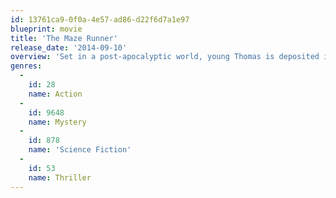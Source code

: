 ```yaml
---
id: 13761ca9-0f0a-4e57-ad86-d22f6d7a1e97
blueprint: movie
title: 'The Maze Runner'
release_date: '2014-09-10'
overview: 'Set in a post-apocalyptic world, young Thomas is deposited in a community of boys after his memory is erased, soon learning they''re all trapped in a maze that will require him to join forces with fellow "runners" for a shot at escape.'
genres:
  -
    id: 28
    name: Action
  -
    id: 9648
    name: Mystery
  -
    id: 878
    name: 'Science Fiction'
  -
    id: 53
    name: Thriller
---
```

